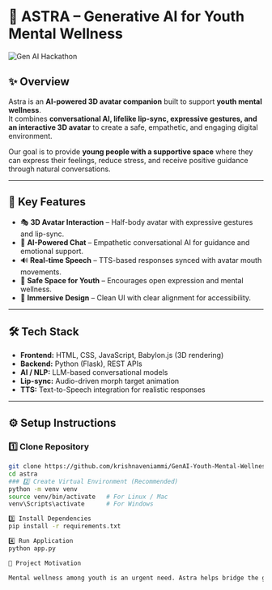 # 🌌 ASTRA – Generative AI for Youth Mental Wellness   

![Gen AI Hackathon](./unnamed.png)  

## ✨ Overview  
Astra is an **AI-powered 3D avatar companion** built to support **youth mental wellness**.  
It combines **conversational AI, lifelike lip-sync, expressive gestures, and an interactive 3D avatar** to create a safe, empathetic, and engaging digital environment.  

Our goal is to provide **young people with a supportive space** where they can express their feelings, reduce stress, and receive positive guidance through natural conversations.  

---

## 🌟 Key Features  
- 🎭 **3D Avatar Interaction** – Half-body avatar with expressive gestures and lip-sync.  
- 🧠 **AI-Powered Chat** – Empathetic conversational AI for guidance and emotional support.  
- 🔊 **Real-time Speech** – TTS-based responses synced with avatar mouth movements.  
- 💬 **Safe Space for Youth** – Encourages open expression and mental wellness.  
- 🎨 **Immersive Design** – Clean UI with clear alignment for accessibility.  

---

## 🛠️ Tech Stack  
- **Frontend:** HTML, CSS, JavaScript, Babylon.js (3D rendering)  
- **Backend:** Python (Flask), REST APIs  
- **AI / NLP:** LLM-based conversational models  
- **Lip-sync:** Audio-driven morph target animation  
- **TTS:** Text-to-Speech integration for realistic responses  

---

## ⚙️ Setup Instructions  

### 1️⃣ Clone Repository  
```bash
git clone https://github.com/krishnaveniammi/GenAI-Youth-Mental-Wellness.git
cd astra
### 2️⃣ Create Virtual Environment (Recommended)
python -m venv venv
source venv/bin/activate   # For Linux / Mac
venv\Scripts\activate      # For Windows

3️⃣ Install Dependencies
pip install -r requirements.txt

4️⃣ Run Application
python app.py

📌 Project Motivation

Mental wellness among youth is an urgent need. Astra helps bridge the gap by offering 24/7 AI support, empathetic listening, and encouraging positivity through interactive 3D conversations. Instead of passive chatbots, Astra feels alive and approachable, making young people feel heard, valued, and supported.




